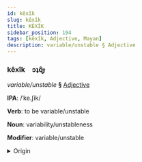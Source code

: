 ```yaml
---
id: kêxîk
slug: kêxîk
title: KÊXÎK
sidebar_position: 194
tags: [kêxîk, Adjective, Mayan]
description: variable/unstable § Adjective
---
```


### kêxîk&emsp;<span kind="abugida">ɔʇɋ̑ɟ</span>

*variable/unstable* **§** [Adjective](../../tags/Adjective)

**IPA**: /ˈke.ʃik/

**Verb**: to be variable/unstable

**Noun**: variability/unstableness

**Modifier**: variable/unstable

<details>
    <summary>Origin</summary>
    Yucatec kʼexik /kʼeʃik/<br/>
    <em>Mayan Language Family</em>
</details>